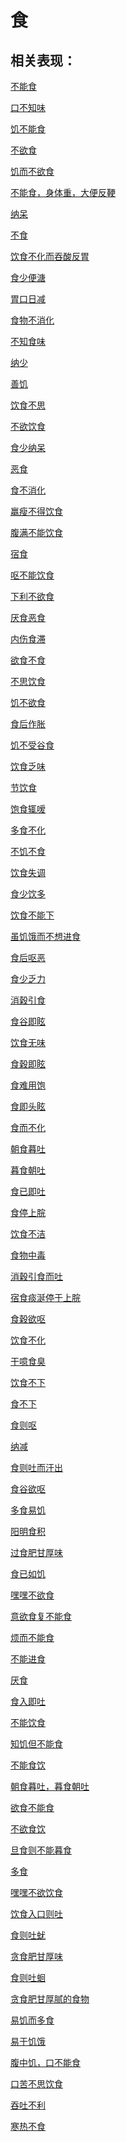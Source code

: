 # 食## 相关表现：[不能食](https://www.gmzyjc.com/search/result?wd=不能食)[口不知味](https://www.gmzyjc.com/search/result?wd=口不知味)[饥不能食](https://www.gmzyjc.com/search/result?wd=饥不能食)[不欲食](https://www.gmzyjc.com/search/result?wd=不欲食)[饥而不欲食](https://www.gmzyjc.com/search/result?wd=饥而不欲食)[不能食，身体重，大便反鞕](https://www.gmzyjc.com/search/result?wd=不能食，身体重，大便反鞕)[纳呆](https://www.gmzyjc.com/search/result?wd=纳呆)[不食](https://www.gmzyjc.com/search/result?wd=不食)[饮食不化而吞酸反胃](https://www.gmzyjc.com/search/result?wd=饮食不化而吞酸反胃)[食少便溏](https://www.gmzyjc.com/search/result?wd=食少便溏)[胃口日减](https://www.gmzyjc.com/search/result?wd=胃口日减)[食物不消化](https://www.gmzyjc.com/search/result?wd=食物不消化)[不知食味](https://www.gmzyjc.com/search/result?wd=不知食味)[纳少](https://www.gmzyjc.com/search/result?wd=纳少)[善饥](https://www.gmzyjc.com/search/result?wd=善饥)[饮食不思](https://www.gmzyjc.com/search/result?wd=饮食不思)[不欲饮食](https://www.gmzyjc.com/search/result?wd=不欲饮食)[食少纳呆](https://www.gmzyjc.com/search/result?wd=食少纳呆)[恶食](https://www.gmzyjc.com/search/result?wd=恶食)[食不消化](https://www.gmzyjc.com/search/result?wd=食不消化)[羸瘦不得饮食](https://www.gmzyjc.com/search/result?wd=羸瘦不得饮食)[腹满不能饮食](https://www.gmzyjc.com/search/result?wd=腹满不能饮食)[宿食](https://www.gmzyjc.com/search/result?wd=宿食)[呕不能饮食](https://www.gmzyjc.com/search/result?wd=呕不能饮食)[下利不欲食](https://www.gmzyjc.com/search/result?wd=下利不欲食)[厌食恶食](https://www.gmzyjc.com/search/result?wd=厌食恶食)[内伤食滞](https://www.gmzyjc.com/search/result?wd=内伤食滞)[欲食不食](https://www.gmzyjc.com/search/result?wd=欲食不食)[不思饮食](https://www.gmzyjc.com/search/result?wd=不思饮食)[饥不欲食](https://www.gmzyjc.com/search/result?wd=饥不欲食)[食后作胀](https://www.gmzyjc.com/search/result?wd=食后作胀)[饥不受谷食](https://www.gmzyjc.com/search/result?wd=饥不受谷食)[饮食乏味](https://www.gmzyjc.com/search/result?wd=饮食乏味)[节饮食](https://www.gmzyjc.com/search/result?wd=节饮食)[饱食辄嗳](https://www.gmzyjc.com/search/result?wd=饱食辄嗳)[多食不化](https://www.gmzyjc.com/search/result?wd=多食不化)[不饥不食](https://www.gmzyjc.com/search/result?wd=不饥不食)[饮食失调](https://www.gmzyjc.com/search/result?wd=饮食失调)[食少饮多](https://www.gmzyjc.com/search/result?wd=食少饮多)[饮食不能下](https://www.gmzyjc.com/search/result?wd=饮食不能下)[虽饥饿而不想进食](https://www.gmzyjc.com/search/result?wd=虽饥饿而不想进食)[食后呕恶](https://www.gmzyjc.com/search/result?wd=食后呕恶)[食少乏力](https://www.gmzyjc.com/search/result?wd=食少乏力)[消穀引食](https://www.gmzyjc.com/search/result?wd=消穀引食)[食谷即眩](https://www.gmzyjc.com/search/result?wd=食谷即眩)[饮食无味](https://www.gmzyjc.com/search/result?wd=饮食无味)[食穀即眩](https://www.gmzyjc.com/search/result?wd=食穀即眩)[食难用饱](https://www.gmzyjc.com/search/result?wd=食难用饱)[食即头眩](https://www.gmzyjc.com/search/result?wd=食即头眩)[食而不化](https://www.gmzyjc.com/search/result?wd=食而不化)[朝食暮吐](https://www.gmzyjc.com/search/result?wd=朝食暮吐)[暮食朝吐](https://www.gmzyjc.com/search/result?wd=暮食朝吐)[食已即吐](https://www.gmzyjc.com/search/result?wd=食已即吐)[食停上脘](https://www.gmzyjc.com/search/result?wd=食停上脘)[饮食不洁](https://www.gmzyjc.com/search/result?wd=饮食不洁)[食物中毒](https://www.gmzyjc.com/search/result?wd=食物中毒)[消穀引食而吐](https://www.gmzyjc.com/search/result?wd=消穀引食而吐)[宿食痰涎停于上脘](https://www.gmzyjc.com/search/result?wd=宿食痰涎停于上脘)[食穀欲呕](https://www.gmzyjc.com/search/result?wd=食穀欲呕)[饮食不化](https://www.gmzyjc.com/search/result?wd=饮食不化)[干噫食臭](https://www.gmzyjc.com/search/result?wd=干噫食臭)[饮食不下](https://www.gmzyjc.com/search/result?wd=饮食不下)[食不下](https://www.gmzyjc.com/search/result?wd=食不下)[食则呕](https://www.gmzyjc.com/search/result?wd=食则呕)[纳减](https://www.gmzyjc.com/search/result?wd=纳减)[食则吐而汗出](https://www.gmzyjc.com/search/result?wd=食则吐而汗出)[食谷欲呕](https://www.gmzyjc.com/search/result?wd=食谷欲呕)[多食易饥](https://www.gmzyjc.com/search/result?wd=多食易饥)[阳明食积](https://www.gmzyjc.com/search/result?wd=阳明食积)[过食肥甘厚味](https://www.gmzyjc.com/search/result?wd=过食肥甘厚味)[食已如饥](https://www.gmzyjc.com/search/result?wd=食已如饥)[嘿嘿不欲食](https://www.gmzyjc.com/search/result?wd=嘿嘿不欲食)[意欲食复不能食](https://www.gmzyjc.com/search/result?wd=意欲食复不能食)[烦而不能食](https://www.gmzyjc.com/search/result?wd=烦而不能食)[不能进食](https://www.gmzyjc.com/search/result?wd=不能进食)[厌食](https://www.gmzyjc.com/search/result?wd=厌食)[食入即吐](https://www.gmzyjc.com/search/result?wd=食入即吐)[不能饮食](https://www.gmzyjc.com/search/result?wd=不能饮食)[知饥但不能食](https://www.gmzyjc.com/search/result?wd=知饥但不能食)[不能食饮](https://www.gmzyjc.com/search/result?wd=不能食饮)[朝食暮吐，暮食朝吐](https://www.gmzyjc.com/search/result?wd=朝食暮吐，暮食朝吐)[欲食不能食](https://www.gmzyjc.com/search/result?wd=欲食不能食)[不欲食饮](https://www.gmzyjc.com/search/result?wd=不欲食饮)[旦食则不能暮食](https://www.gmzyjc.com/search/result?wd=旦食则不能暮食)[多食](https://www.gmzyjc.com/search/result?wd=多食)[嘿嘿不欲饮食](https://www.gmzyjc.com/search/result?wd=嘿嘿不欲饮食)[饮食入口则吐](https://www.gmzyjc.com/search/result?wd=饮食入口则吐)[食则吐蚘](https://www.gmzyjc.com/search/result?wd=食则吐蚘)[贪食肥甘厚味](https://www.gmzyjc.com/search/result?wd=贪食肥甘厚味)[食则吐蛔](https://www.gmzyjc.com/search/result?wd=食则吐蛔)[贪食肥甘厚腻的食物](https://www.gmzyjc.com/search/result?wd=贪食肥甘厚腻的食物)[易饥而多食](https://www.gmzyjc.com/search/result?wd=易饥而多食)[易于饥饿](https://www.gmzyjc.com/search/result?wd=易于饥饿)[腹中饥，口不能食](https://www.gmzyjc.com/search/result?wd=腹中饥，口不能食)[口苦不思饮食](https://www.gmzyjc.com/search/result?wd=口苦不思饮食)[吞吐不利](https://www.gmzyjc.com/search/result?wd=吞吐不利)[寒热不食](https://www.gmzyjc.com/search/result?wd=寒热不食)